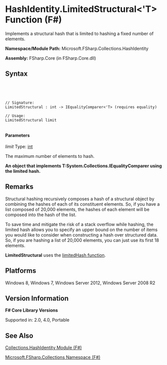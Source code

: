 # HashIdentity.LimitedStructural<'T> Function (F#)

Implements a structural hash that is limited to hashing a fixed number of elements.

**Namespace/Module Path:** Microsoft.FSharp.Collections.HashIdentity

**Assembly:** FSharp.Core (in FSharp.Core.dll)


## Syntax



```




// Signature:
LimitedStructural : int -> IEqualityComparer<'T> (requires equality)

// Usage:
LimitedStructural limit


```





#### Parameters
*limit*
Type: [int](http://msdn.microsoft.com/en-us/library/025d5455-3622-4ea5-9573-3ecbd4ee1375)


The maximum number of elements to hash.



**An object that implements T:System.Collections.IEqualityComparer using the limited hash.**
## Remarks
Structural hashing recursively composes a hash of a structural object by combining the hashes of each of its constituent elements. So, if you have a list composed of 20,000 elements, the hashes of each element will be composed into the hash of the list.

To save time and mitigate the risk of a stack overflow while hashing, the limited hash allows you to specify an upper bound on the number of items you would like to consider when constructing a hash over structured data. So, if you are hashing a list of 20,000 elements, you can just use its first 18 elements.

**LimitedStructural** uses the [limitedHash function](http://msdn.microsoft.com/en-us/library/499fba7c-6b04-47e7-aeda-05420e6e2d21).


## Platforms
Windows 8, Windows 7, Windows Server 2012, Windows Server 2008 R2


## Version Information
**F# Core Library Versions**

Supported in: 2.0, 4.0, Portable




## See Also
[Collections.HashIdentity Module &#40;F&#35;&#41;](Collections.HashIdentity-Module-%5BFSharp%5D.md)

[Microsoft.FSharp.Collections Namespace &#40;F&#35;&#41;](Microsoft.FSharp.Collections-Namespace-%5BFSharp%5D.md)

